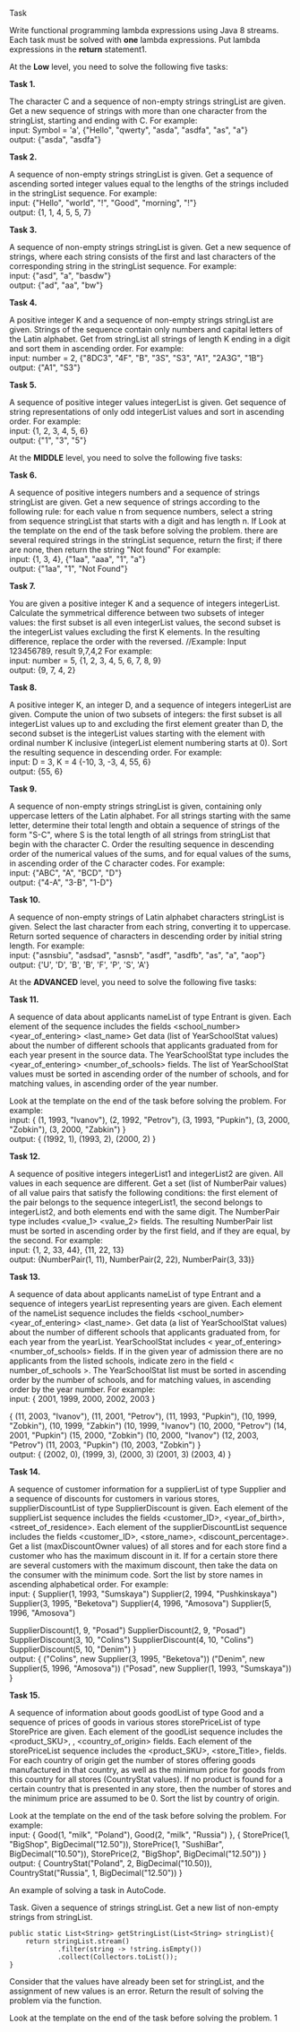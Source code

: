 Task

Write functional programming lambda expressions using Java 8 streams. Each task must be
solved with **one** lambda expressions. Put lambda expressions in the **return** statement1.

At the **Low** level, you need to solve the following five tasks:

**Task 1.**

The character C and a sequence of non-empty strings stringList are given.
Get a new sequence of strings with more than one character from the stringList, starting and
ending with C.
For example:
<br>input: Symbol = 'a', {"Hello", "qwerty", "asda", "asdfa", "as", "a"}
<br>output: {"asda", "asdfa"}

**Task 2.**

A sequence of non-empty strings stringList is given.
Get a sequence of ascending sorted integer values equal to the lengths of the strings included
in the stringList sequence.
For example:
<br>input: {"Hello", "world", "!", "Good", "morning", "!"}
<br>output: {1, 1, 4, 5, 5, 7}

**Task 3.**

A sequence of non-empty strings stringList is given.
Get a new sequence of strings, where each string consists of the first and last characters of the
corresponding string in the stringList sequence.
For example: 
<br>input: {"asd", "a", "basdw"}
<br>output: {"ad", "aa", "bw"}

**Task 4.**

A positive integer K and a sequence of non-empty strings stringList are given. Strings of the
sequence contain only numbers and capital letters of the Latin alphabet.
Get from stringList all strings of length K ending in a digit and sort them in ascending order.
For example:
<br>input: number = 2, {"8DC3", "4F", "B", "3S", "S3", "A1", "2A3G", "1B"}
<br>output: {"A1", "S3"}

**Task 5.**

A sequence of positive integer values integerList is given.
Get sequence of string representations of only odd integerList values and sort in ascending
order.
For example:
<br>input: {1, 2, 3, 4, 5, 6}
<br>output: {"1", "3", "5"}

At the **MIDDLE** level, you need to solve the following five tasks:

**Task 6.**

A sequence of positive integers numbers and a sequence of strings stringList are given.
Get a new sequence of strings according to the following rule: for each value n from sequence
numbers, select a string from sequence stringList that starts with a digit and has length n. If 
Look at the template on the end of the task before solving the problem.
there are several required strings in the stringList sequence, return the first; if there are none,
then return the string "Not found"
For example:
<br>input: {1, 3, 4}, {"1aa", "aaa", "1", "a"}
<br>output: {"1aa", "1", "Not Found"}

**Task 7.**

You are given a positive integer K and a sequence of integers integerList.
Calculate the symmetrical difference between two subsets of integer values: the first subset is all even
integerList values, the second subset is the integerList values excluding the first K elements.
In the resulting difference, replace the order with the reversed.
//Example: Input 123456789, result 9,7,4,2
For example:
<br>input: number = 5, {1, 2, 3, 4, 5, 6, 7, 8, 9}
<br>output: {9, 7, 4, 2}

**Task 8.**

A positive integer K, an integer D, and a sequence of integers integerList are given.
Compute the union of two subsets of integers: the first subset is all integerList values up to
and excluding the first element greater than D, the second subset is the integerList values
starting with the element with ordinal number K inclusive (integerList element numbering
starts at 0). Sort the resulting sequence in descending order.
For example:
<br>input: D = 3, K = 4 {-10, 3, -3, 4, 55, 6}
<br>output: {55, 6}

**Task 9.**

A sequence of non-empty strings stringList is given, containing only uppercase letters of the
Latin alphabet.
For all strings starting with the same letter, determine their total length and obtain a sequence
of strings of the form "S-C", where S is the total length of all strings from stringList that begin
with the character C. Order the resulting sequence in descending order of the numerical values
of the sums, and for equal values of the sums, in ascending order of the C character codes.
For example:
<br>input: {"ABC", "A", "BCD", "D"}
<br>output: {"4-A", "3-B", "1-D"}

**Task 10.**

A sequence of non-empty strings of Latin alphabet characters stringList is given.
Select the last character from each string, converting it to uppercase.
Return sorted sequence of characters in descending order by initial string length.
For example:
<br>input: {"asnsbiu", "asdsad", "asnsb", "asdf", "asdfb", "as", "a", "aop"}
<br>output: {'U', 'D', 'B', 'B', 'F', 'P', 'S', 'A'}

At the **ADVANCED** level, you need to solve the following five tasks:

**Task 11.**

A sequence of data about applicants nameList of type Entrant is given. Each element of the
sequence includes the fields <school_number> <year_of_entering> <last_name>
Get data (list of YearSchoolStat values) about the number of different schools that applicants
graduated from for each year present in the source data. The YearSchoolStat type includes the
<year_of_entering> <number_of_schools> fields. The list of YearSchoolStat values must be
sorted in ascending order of the number of schools, and for matching values, in ascending order
of the year number. 

Look at the template on the end of the task before solving the problem.
For example:
<br>input: {
 (1, 1993, "Ivanov"),
 (2, 1992, "Petrov"),
 (3, 1993, "Pupkin"),
 (3, 2000, "Zobkin"),
 (3, 2000, "Zabkin")
}
<br>output: {
 (1992, 1),
 (1993, 2),
 (2000, 2)
}

**Task 12.**

A sequence of positive integers integerList1 and integerList2 are given. All values in each
sequence are different.
Get a set (list of NumberPair values) of all value pairs that satisfy the following conditions:
the first element of the pair belongs to the sequence integerList1, the second belongs to
integerList2, and both elements end with the same digit. The NumberPair type includes
<value_1> <value_2> fields. The resulting NumberPair list must be sorted in ascending order
by the first field, and if they are equal, by the second.
For example:
<br>input: {1, 2, 33, 44}, {11, 22, 13}
<br>output: {NumberPair(1, 11), NumberPair(2, 22), NumberPair(3, 33)}

**Task 13.**

A sequence of data about applicants nameList of type Entrant and a sequence of integers
yearList representing years are given. Each element of the nameList sequence includes the
fields <school_number> <year_of_entering> <last_name>.
Get data (a list of YearSchoolStat values) about the number of different schools that applicants
graduated from, for each year from the yearList. YearSchoolStat includes < year_of_entering>
 <number_of_schools> fields. If in the given year of admission there are no applicants from
the listed schools, indicate zero in the field < number_of_schools >. The YearSchoolStat list
must be sorted in ascending order by the number of schools, and for matching values, in
ascending order by the year number.
For example:
<br>input: 
{
  2001,
  1999,
  2000,
  2002,
  2003
}

{
 (11, 2003, "Ivanov"),
 (11, 2001, "Petrov"),
 (11, 1993, "Pupkin"),
 (10, 1999, "Zobkin"),
 (10, 1999, "Zabkin")
 (10, 1999, "Ivanov")
 (10, 2000, "Petrov")
 (14, 2001, "Pupkin")
 (15, 2000, "Zobkin")
 (10, 2000, "Ivanov")
 (12, 2003, "Petrov")
 (11, 2003, "Pupkin")
 (10, 2003, "Zobkin")
}
<br>output: {
 (2002, 0),
 (1999, 3),
 (2000, 3)
 (2001, 3)
 (2003, 4)
}

**Task 14.**

A sequence of customer information for a supplierList of type Supplier and a sequence of
discounts for customers in various stores, supplierDiscountList of type SupplierDiscount is
given. Each element of the supplierList sequence includes the fields <customer_ID>,
<year_of_birth>, <street_of_residence>. Each element of the supplierDiscountList sequence
includes the fields <customer_ID>, <store_name>, <discount_percentage>.
Get a list (maxDiscountOwner values) of all stores and for each store find a customer who has
the maximum discount in it. If for a certain store there are several customers with the maximum
discount, then take the data on the consumer with the minimum code. Sort the list by store
names in ascending alphabetical order.
For example:
<br>input: { 
 Supplier(1, 1993, "Sumskaya")
 Supplier(2, 1994, "Pushkinskaya")
 Supplier(3, 1995, "Beketova")
 Supplier(4, 1996, "Amosova")
 Supplier(5, 1996, "Amosova")
 
 SupplierDiscount(1, 9, "Posad")
 SupplierDiscount(2, 9, "Posad")
 SupplierDiscount(3, 10, "Colins")
 SupplierDiscount(4, 10, "Colins")
 SupplierDiscount(5, 10, "Denim")
}
<br>output: {
 ("Colins", new Supplier(3, 1995, "Beketova"))
 ("Denim", new Supplier(5, 1996, "Amosova"))
 ("Posad", new Supplier(1, 1993, "Sumskaya"))
}

**Task 15.**

A sequence of information about goods goodList of type Good and a sequence of prices of
goods in various stores storePriceList of type StorePrice are given. Each element of the
goodList sequence includes the <product_SKU>, <category>, <country_of_origin> fields.
Each element of the storePriceList sequence includes the <product_SKU>, <store_Title>,
<price> fields.
For each country of origin get the number of stores offering goods manufactured in that country,
as well as the minimum price for goods from this country for all stores (CountryStat values). If
no product is found for a certain country that is presented in any store, then the number of stores
and the minimum price are assumed to be 0. Sort the list by country of origin. 

Look at the template on the end of the task before solving the problem.
For example:
<br>input: {
 Good(1, "milk", "Poland"), 
 Good(2, "milk", "Russia")
},
{
 StorePrice(1, "BigShop", BigDecimal("12.50")), 
 StorePrice(1, "SushiBar", BigDecimal("10.50")), 
 StorePrice(2, "BigShop", BigDecimal("12.50"))
}
<br>output: {
 CountryStat("Poland", 2, BigDecimal("10.50)), 
 CountryStat("Russia", 1, BigDecimal("12.50"))
}

An example of solving a task in AutoCode.

Task. Given a sequence of strings stringList. Get a new list of non-empty strings from
stringList.

    public static List<String> getStringList(List<String> stringList){
        return stringList.stream()
                .filter(string -> !string.isEmpty())
                .collect(Collectors.toList());
    }

Consider that the values have already been set for stringList, and the assignment of new values
is an error.
Return the result of solving the problem via the function. 

Look at the template on the end of the task before solving the problem.
1